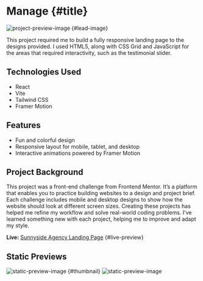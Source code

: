# Manage {#title}

![project-preview-image](https://res.cloudinary.com/dz209s6jk/image/upload/f_auto,q_auto,w_700/Challenges/qkpgcsmter7tah2sjdij.jpg) {#lead-image}

This project required me to build a fully responsive landing page to the designs provided. I used HTML5, along with CSS Grid and JavaScript for the areas that required interactivity, such as the testimonial slider.

## Technologies Used

- React
- Vite
- Tailwind CSS
- Framer Motion

## Features

- Fun and colorful design
- Responsive layout for mobile, tablet, and desktop
- Interactive animations powered by Framer Motion

## Project Background

This project was a front-end  challenge from Frontend Mentor. It’s a platform that enables you to practice building websites to a design and project brief. Each challenge includes mobile and desktop designs to show how the website should look at different screen sizes. Creating these projects has helped me refine my workflow and solve real-world coding problems. I’ve learned something new with each project, helping me to improve and adapt my style.

**Live:** [Sunnyside Agency Landing Page](https://sunnyside-agency-gilt.vercel.app) {#live-preview}

## Static Previews

![static-preview-image](https://res.cloudinary.com/dz209s6jk/image/upload/f_auto,q_auto,w_700/Challenges/xihpurhitfpt5mycko8z.jpg) {#thumbnail}
![static-preview-image](https://res.cloudinary.com/dz209s6jk/image/upload/f_auto,q_auto,w_700/Challenges/jxvqmmhh6qfcoeoxmfie.jpg)
